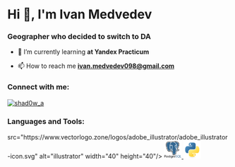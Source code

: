<h1 align="left">Hi 👋, I'm Ivan Medvedev</h1>
<h3 align="left">Geographer who decided to switch to DA</h3>

- 🌱 I’m currently learning **at Yandex Practicum**

- 📫 How to reach me **ivan.medvedev098@gmail.com**

<h3 align="left">Connect with me:</h3>
<p align="left">
<a href="https://instagram.com/shad0w_a" target="blank"><img align="center" src="https://raw.githubusercontent.com/rahuldkjain/github-profile-readme-generator/master/src/images/icons/Social/instagram.svg" alt="shad0w_a" height="30" width="40" /></a>
</p>

<h3 align="left">Languages and Tools:</h3>
src="https://www.vectorlogo.zone/logos/adobe_illustrator/adobe_illustrator-icon.svg" alt="illustrator" width="40" height="40"/> </a> <a href="https://www.postgresql.org" target="_blank" rel="noreferrer"> <img src="https://raw.githubusercontent.com/devicons/devicon/master/icons/postgresql/postgresql-original-wordmark.svg" alt="postgresql" width="40" height="40"/> </a> <a href="https://www.python.org" target="_blank" rel="noreferrer"> <img src="https://raw.githubusercontent.com/devicons/devicon/master/icons/python/python-original.svg" alt="python" width="40" height="40"/> </a> </p>
